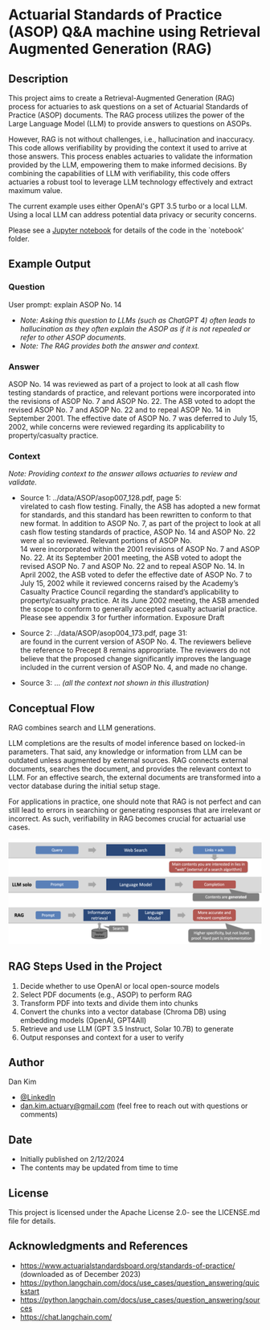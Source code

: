 # Actuarial Standards of Practice (ASOP) Q&A machine using Retrieval Augmented Generation (RAG)
## Description
This project aims to create a Retrieval-Augmented Generation (RAG) process for actuaries to ask questions on a set of Actuarial Standards of Practice (ASOP) documents. The RAG process utilizes the power of the Large Language Model (LLM) to provide answers to questions on ASOPs.

However, RAG is not without challenges, i.e., hallucination and inaccuracy. This code allows verifiability by providing the context it used to arrive at those answers. This process enables actuaries to validate the information provided by the LLM, empowering them to make informed decisions. By combining the capabilities of LLM with verifiability, this code offers actuaries a robust tool to leverage LLM technology effectively and extract maximum value.

The current example uses either OpenAI's GPT 3.5 turbo or a local LLM. Using a local LLM can address potential data privacy or security concerns.

Please see a [Jupyter notebook](./notebook/ASOP_RAG.ipynb) for details of the code in the `notebook' folder.

## Example Output

### Question
User prompt: explain ASOP No. 14  
- *Note: Asking this question to LLMs (such as ChatGPT 4) often leads to hallucination as they often explain the ASOP as if it is not repealed or refer to other ASOP documents.*
- *Note: The RAG provides both the answer and context.*

### Answer
ASOP No. 14 was reviewed as part of a project to look at all cash flow testing standards of practice, and relevant portions were incorporated into the revisions of ASOP No. 7 and ASOP No. 22. The ASB voted to adopt the revised ASOP No. 7 and ASOP No. 22 and to repeal ASOP No. 14 in September 2001. The effective date of ASOP No. 7 was deferred to July 15, 2002, while concerns were reviewed regarding its applicability to property/casualty practice.

### Context
*Note: Providing context to the answer allows actuaries to review and validate.*
- Source 1: ../data/ASOP/asop007_128.pdf, page 5:  
virelated to cash flow testing. Finally, the ASB has adopted a new format for standards, and this standard has been rewritten to conform to that new format. In addition to ASOP No. 7, as part of the project to look at all cash flow testing standards of practice, ASOP No. 14 and ASOP No. 22 were al so reviewed. Relevant portions of ASOP No.  
14 were incorporated within the 2001 revisions of ASOP No. 7 and ASOP No. 22. At its September 2001 meeting, the ASB voted to adopt the revised ASOP No. 7 and ASOP No. 22 and to repeal ASOP No. 14. In April 2002, the ASB voted to defer the effective date of ASOP No. 7 to July 15, 2002 while it reviewed concerns raised by the Academy’s Casualty Practice Council regarding the standard’s applicability to property/casualty practice. At its June 2002 meeting, the ASB amended the scope to conform to generally accepted casualty actuarial practice. Please see appendix 3 for further information. Exposure Draft

- Source 2: ../data/ASOP/asop004_173.pdf, page 31:  
are found in the current version of ASOP No. 4. The reviewers believe the reference to Precept 8 remains appropriate. The reviewers do not believe that the proposed change significantly improves the language included in the current version of ASOP No. 4, and made no change.  

- Source 3: ... *(all the context not shown in this illustration)*

## Conceptual Flow
RAG combines search and LLM generations.  

LLM completions are the results of model inference based on locked-in parameters. That said, any knowledge or information from LLM can be outdated unless augmented by external sources. RAG connects external documents, searches the document, and provides the relevant context to LLM. For an effective search, the external documents are transformed into a vector database during the initial setup stage.  

For applications in practice, one should note that RAG is not perfect and can still lead to errors in searching or generating responses that are irrelevant or incorrect. As such, verifiability in RAG becomes crucial for actuarial use cases.

![RAG concept](./images/RAG_concept.png)

## RAG Steps Used in the Project
1. Decide whether to use OpenAI or local open-source models
2. Select PDF documents (e.g., ASOP) to perform RAG
3. Transform PDF into texts and divide them into chunks
4. Convert the chunks into a vector database (Chroma DB) using embedding models (OpenAI, GPT4All)
5. Retrieve and use LLM (GPT 3.5 Instruct, Solar 10.7B) to generate
6. Output responses and context for a user to verify

## Author
Dan Kim 

- [@LinkedIn](https://www.linkedin.com/in/dan-kim-4aaa4b36/)
- dan.kim.actuary@gmail.com (feel free to reach out with questions or comments)

## Date
- Initially published on 2/12/2024
- The contents may be updated from time to time
  
## License
This project is licensed under the Apache License 2.0- see the LICENSE.md file for details.

## Acknowledgments and References
- https://www.actuarialstandardsboard.org/standards-of-practice/ (downloaded as of December 2023)
- https://python.langchain.com/docs/use_cases/question_answering/quickstart
- https://python.langchain.com/docs/use_cases/question_answering/sources
- https://chat.langchain.com/
